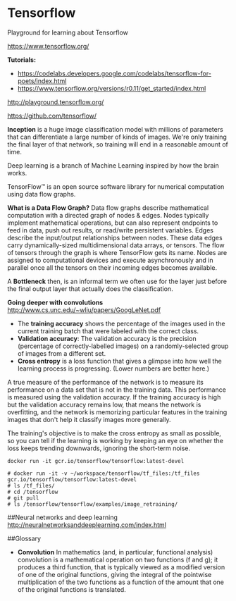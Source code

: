 # Tensorflow
Playground for learning about Tensorflow

https://www.tensorflow.org/


**Tutorials:** 
* https://codelabs.developers.google.com/codelabs/tensorflow-for-poets/index.html
* https://www.tensorflow.org/versions/r0.11/get_started/index.html

http://playground.tensorflow.org/

https://github.com/tensorflow/


**Inception** is a huge image classification model with millions of parameters that can differentiate a large number of kinds of images. We're only training the final layer of that network, so training will end in a reasonable amount of time.

Deep learning is a branch of Machine Learning inspired by how the brain works.

TensorFlow™ is an open source software library for numerical computation using data flow graphs. 

**What is a Data Flow Graph?**
Data flow graphs describe mathematical computation with a directed graph of nodes & edges. Nodes typically implement mathematical operations, but can also represent endpoints to feed in data, push out results, or read/write persistent variables. Edges describe the input/output relationships between nodes. These data edges carry dynamically-sized multidimensional data arrays, or tensors. The flow of tensors through the graph is where TensorFlow gets its name. Nodes are assigned to computational devices and execute asynchronously and in parallel once all the tensors on their incoming edges becomes available.

A **Bottleneck** then, is an informal term we often use for the layer just before the final output layer that actually does the classification.

**Going deeper with convolutions**
http://www.cs.unc.edu/~wliu/papers/GoogLeNet.pdf


* The **training accuracy** shows the percentage of the images used in the current training batch that were labeled with the correct class.
* **Validation accuracy**: The validation accuracy is the precision (percentage of correctly-labelled images) on a randomly-selected group of images from a different set.
* **Cross entropy** is a loss function that gives a glimpse into how well the learning process is progressing. (Lower numbers are better here.)

A true measure of the performance of the network is to measure its performance on a data set that is not in the training data. This performance is measured using the validation accuracy. If the training accuracy is high but the validation accuracy remains low, that means the network is overfitting, and the network is memorizing particular features in the training images that don't help it classify images more generally.

The training's objective is to make the cross entropy as small as possible, so you can tell if the learning is working by keeping an eye on whether the loss keeps trending downwards, ignoring the short-term noise.

`docker run -it gcr.io/tensorflow/tensorflow:latest-devel`

```
# docker run -it -v ~/workspace/tensorflow/tf_files:/tf_files  gcr.io/tensorflow/tensorflow:latest-devel
# ls /tf_files/
# cd /tensorflow
# git pull
# ls /tensorflow/tensorflow/examples/image_retraining/
```


##Neural networks and deep learning
http://neuralnetworksanddeeplearning.com/index.html



##Glossary
* **Convolution**
In mathematics (and, in particular, functional analysis) convolution is a mathematical operation on two functions (f and g); it produces a third function, that is typically viewed as a modified version of one of the original functions, giving the integral of the pointwise multiplication of the two functions as a function of the amount that one of the original functions is translated.